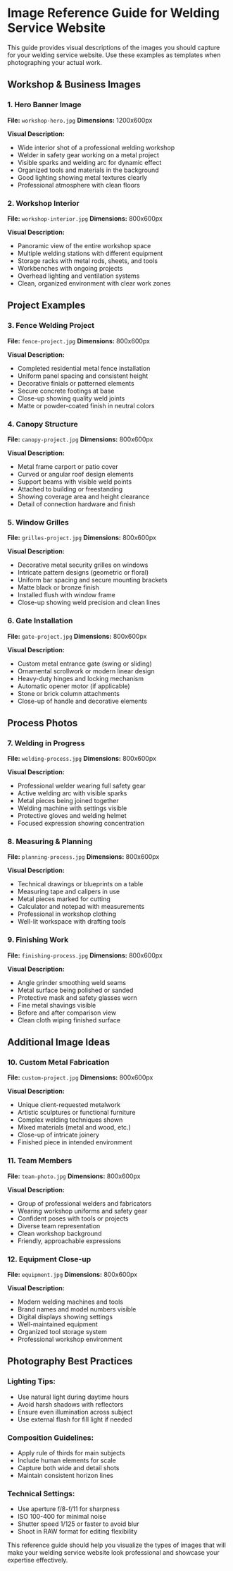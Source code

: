 # Image Reference Guide for Welding Service Website

This guide provides visual descriptions of the images you should capture for your welding service website. Use these examples as templates when photographing your actual work.

## Workshop & Business Images

### 1. Hero Banner Image
**File:** `workshop-hero.jpg`
**Dimensions:** 1200x600px

**Visual Description:**
- Wide interior shot of a professional welding workshop
- Welder in safety gear working on a metal project
- Visible sparks and welding arc for dynamic effect
- Organized tools and materials in the background
- Good lighting showing metal textures clearly
- Professional atmosphere with clean floors

### 2. Workshop Interior
**File:** `workshop-interior.jpg`
**Dimensions:** 800x600px

**Visual Description:**
- Panoramic view of the entire workshop space
- Multiple welding stations with different equipment
- Storage racks with metal rods, sheets, and tools
- Workbenches with ongoing projects
- Overhead lighting and ventilation systems
- Clean, organized environment with clear work zones

## Project Examples

### 3. Fence Welding Project
**File:** `fence-project.jpg`
**Dimensions:** 800x600px

**Visual Description:**
- Completed residential metal fence installation
- Uniform panel spacing and consistent height
- Decorative finials or patterned elements
- Secure concrete footings at base
- Close-up showing quality weld joints
- Matte or powder-coated finish in neutral colors

### 4. Canopy Structure
**File:** `canopy-project.jpg`
**Dimensions:** 800x600px

**Visual Description:**
- Metal frame carport or patio cover
- Curved or angular roof design elements
- Support beams with visible weld points
- Attached to building or freestanding
- Showing coverage area and height clearance
- Detail of connection hardware and finish

### 5. Window Grilles
**File:** `grilles-project.jpg`
**Dimensions:** 800x600px

**Visual Description:**
- Decorative metal security grilles on windows
- Intricate pattern designs (geometric or floral)
- Uniform bar spacing and secure mounting brackets
- Matte black or bronze finish
- Installed flush with window frame
- Close-up showing weld precision and clean lines

### 6. Gate Installation
**File:** `gate-project.jpg`
**Dimensions:** 800x600px

**Visual Description:**
- Custom metal entrance gate (swing or sliding)
- Ornamental scrollwork or modern linear design
- Heavy-duty hinges and locking mechanism
- Automatic opener motor (if applicable)
- Stone or brick column attachments
- Close-up of handle and decorative elements

## Process Photos

### 7. Welding in Progress
**File:** `welding-process.jpg`
**Dimensions:** 800x600px

**Visual Description:**
- Professional welder wearing full safety gear
- Active welding arc with visible sparks
- Metal pieces being joined together
- Welding machine with settings visible
- Protective gloves and welding helmet
- Focused expression showing concentration

### 8. Measuring & Planning
**File:** `planning-process.jpg`
**Dimensions:** 800x600px

**Visual Description:**
- Technical drawings or blueprints on a table
- Measuring tape and calipers in use
- Metal pieces marked for cutting
- Calculator and notepad with measurements
- Professional in workshop clothing
- Well-lit workspace with drafting tools

### 9. Finishing Work
**File:** `finishing-process.jpg`
**Dimensions:** 800x600px

**Visual Description:**
- Angle grinder smoothing weld seams
- Metal surface being polished or sanded
- Protective mask and safety glasses worn
- Fine metal shavings visible
- Before and after comparison view
- Clean cloth wiping finished surface

## Additional Image Ideas

### 10. Custom Metal Fabrication
**File:** `custom-project.jpg`
**Dimensions:** 800x600px

**Visual Description:**
- Unique client-requested metalwork
- Artistic sculptures or functional furniture
- Complex welding techniques shown
- Mixed materials (metal and wood, etc.)
- Close-up of intricate joinery
- Finished piece in intended environment

### 11. Team Members
**File:** `team-photo.jpg`
**Dimensions:** 800x600px

**Visual Description:**
- Group of professional welders and fabricators
- Wearing workshop uniforms and safety gear
- Confident poses with tools or projects
- Diverse team representation
- Clean workshop background
- Friendly, approachable expressions

### 12. Equipment Close-up
**File:** `equipment.jpg`
**Dimensions:** 800x600px

**Visual Description:**
- Modern welding machines and tools
- Brand names and model numbers visible
- Digital displays showing settings
- Well-maintained equipment
- Organized tool storage system
- Professional workshop environment

## Photography Best Practices

### Lighting Tips:
- Use natural light during daytime hours
- Avoid harsh shadows with reflectors
- Ensure even illumination across subject
- Use external flash for fill light if needed

### Composition Guidelines:
- Apply rule of thirds for main subjects
- Include human elements for scale
- Capture both wide and detail shots
- Maintain consistent horizon lines

### Technical Settings:
- Use aperture f/8-f/11 for sharpness
- ISO 100-400 for minimal noise
- Shutter speed 1/125 or faster to avoid blur
- Shoot in RAW format for editing flexibility

This reference guide should help you visualize the types of images that will make your welding service website look professional and showcase your expertise effectively.